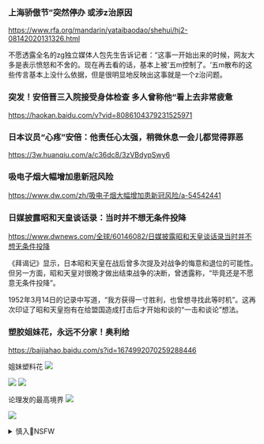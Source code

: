 
### 上海骄傲节”突然停办 或涉z治原因
https://www.rfa.org/mandarin/yataibaodao/shehui/hj2-08142020131326.html

不愿透露全名的zg独立媒体人包先生告诉记者：“这事一开始出来的时候，网友大多是表示愤怒和不舍的。现在再去看的话，基本上被‘五m控制了。‘五m散布的这些传言基本上没什么依据，但是很明显地反映出这事就是一个z治问题。

### 突发！安倍晋三入院接受身体检查 多人曾称他“看上去非常疲惫
https://haokan.baidu.com/v?vid=8086104379231525971

### 日本议员“心疼”安倍：他责任心太强，稍微休息一会儿都觉得罪恶
https://3w.huanqiu.com/a/c36dc8/3zVBdypSwy6

### 吸电子烟大幅增加患新冠风险
https://www.dw.com/zh/吸电子烟大幅增加患新冠风险/a-54542441

### 日媒披露昭和天皇谈话录：当时并不想无条件投降
https://www.dwnews.com/全球/60146082/日媒披露昭和天皇谈话录当时并不想无条件投降

《拜谒记》显示，日本昭和天皇在战后曾多次提及对战争的悔意和退位的可能性。但另一方面，昭和天皇对很晚才做出结束战争的决断，曾透露称，“毕竟还是不愿意无条件投降”。

1952年3月14日的记录中写道，“我方获得一寸胜利，也曾想寻找此等时机”。这再次印证了昭和天皇抱有在给盟国造成打击后才开始和谈的“一击和谈论”想法。

### 塑胶姐妹花，永远不分家！奥利给
https://baijiahao.baidu.com/s?id=1674992070259288446

姐妹塑料花
![](https://pics7.baidu.com/feed/2e2eb9389b504fc27e31fc6aa727f81691ef6d70.jpeg?token=8355e72282d482bf08ce002a55dcbec7)

![](https://pics5.baidu.com/feed/9345d688d43f879484662e89ece111f319d53af8.jpeg?token=ce22152196afd11ff4bba1c69926c67b)
![](https://pics2.baidu.com/feed/ca1349540923dd54928413b3eff3acd99e824873.jpeg?token=c75d868d43ca5cfc21e7464c4a09eb78)

论理发的最高境界
![](https://pics0.baidu.com/feed/fc1f4134970a304e696b97569832b881cb175cd5.jpeg?token=e100e8cc39d4f0c62a7f3fd2ee5576b5)

![](https://pics5.baidu.com/feed/aa64034f78f0f7363b807fd934afac1ee9c413e8.jpeg?token=1a71b9ab46db5843e3ea23d6d04fcc28)

<details><summary>慎入🔞NSFW</summary>

Not Safe For Work
![](https://upload.wikimedia.org/wikipedia/commons/thumb/d/d3/Biohazard_Symbol_Specification.png/210px-Biohazard_Symbol_Specification.png)

<details><summary><b>风险自理Use At Your Own Risk🈲</summary>


</details>
</details>
